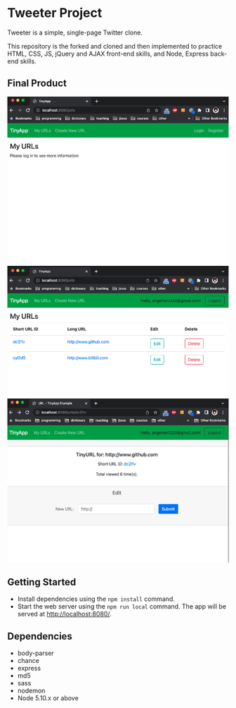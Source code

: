 # Tweeter Project

Tweeter is a simple, single-page Twitter clone.

This repository is the forked and cloned and then implemented to practice HTML, CSS, JS, jQuery and AJAX front-end skills, and Node, Express back-end skills.

## Final Product

!["Full-window size app"](https://github.com/angelren1220/tinyapp/blob/main/docs/urls-page-unlogin.png)
!["Error message and modified counter for input that exceeded word limit"](https://github.com/angelren1220/tinyapp/blob/main/docs/urls-page-loggedin.png)
!["Short url show page"](https://github.com/angelren1220/tinyapp/blob/main/docs/url-show-page.png)

## Getting Started

- Install dependencies using the `npm install` command.
- Start the web server using the `npm run local` command. The app will be served at <http://localhost:8080/>.

## Dependencies
- body-parser
- chance
- express
- md5
- sass
- nodemon
- Node 5.10.x or above
